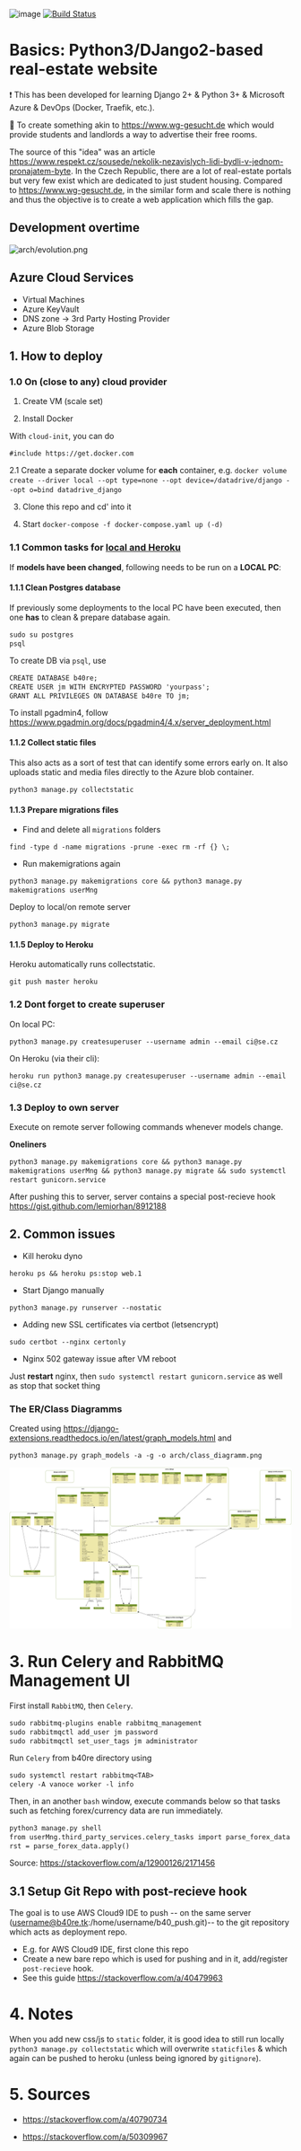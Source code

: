 ![image](https://img.shields.io/github/license/dmpe/django-wohn?style=for-the-badge)
[![Build Status](https://johnmalc.visualstudio.com/DJango-Wohn/_apis/build/status/dmpe.django-wohn?branchName=master)](https://johnmalc.visualstudio.com/DJango-Wohn/_build/latest?definitionId=7&branchName=master)

# Basics: Python3/DJango2-based real-estate website

:heavy_exclamation_mark: This has been developed for learning Django 2+ & Python 3+ & Microsoft Azure & DevOps (Docker, Traefik, etc.). 

:triangular_flag_on_post: To create something akin to <https://www.wg-gesucht.de> which would provide students and landlords a way to advertise their free rooms.

The source of this "idea" was an article <https://www.respekt.cz/sousede/nekolik-nezavislych-lidi-bydli-v-jednom-pronajatem-byte>. 
In the Czech Republic, there are a lot of real-estate portals but very few exist which are dedicated to just student housing. 
Compared to <https://www.wg-gesucht.de>, in the similar form and scale there is nothing and thus the objective is to create a web application which fills the gap. 

## Development overtime 

![arch/evolution.png](arch/evolution.png)

## Azure Cloud Services

- Virtual Machines
- Azure KeyVault
- DNS zone -> 3rd Party Hosting Provider
- Azure Blob Storage

## 1. How to deploy

### 1.0 On (close to any) cloud provider

1. Create VM (scale set)

2. Install Docker

With `cloud-init`, you can do
```
#include https://get.docker.com
```

2.1 Create a separate docker volume for **each** container, e.g. `docker volume create --driver local --opt type=none --opt device=/datadrive/django --opt o=bind datadrive_django
`

3. Clone this repo and cd' into it

4. Start `docker-compose -f docker-compose.yaml up (-d)`

### 1.1 Common tasks for <u>local and Heroku</u>

If **models have been changed**, following needs to be run on a **LOCAL PC**:

#### 1.1.1 Clean Postgres database 

If previously some deployments to the local PC have been executed, then one **has** to clean & prepare database again. 

```
sudo su postgres 
psql
```

To create DB via `psql`, use 

```
CREATE DATABASE b40re;
CREATE USER jm WITH ENCRYPTED PASSWORD 'yourpass';
GRANT ALL PRIVILEGES ON DATABASE b40re TO jm;
```

To install pgadmin4, follow <https://www.pgadmin.org/docs/pgadmin4/4.x/server_deployment.html>

#### 1.1.2 Collect static files

This also acts as a sort of test that can identify some errors early on. It also uploads static and media files directly to the Azure blob container.

```
python3 manage.py collectstatic
```

#### 1.1.3 Prepare migrations files

- Find and delete all `migrations` folders

```
find -type d -name migrations -prune -exec rm -rf {} \;
```

- Run makemigrations again

```
python3 manage.py makemigrations core && python3 manage.py makemigrations userMng
```

Deploy to local/on remote server

```
python3 manage.py migrate
```

#### 1.1.5 Deploy to Heroku

Heroku automatically runs collectstatic.

```
git push master heroku
```

### 1.2 Dont forget to create superuser

On local PC:
```
python3 manage.py createsuperuser --username admin --email ci@se.cz
```

On Heroku (via their cli):
```
heroku run python3 manage.py createsuperuser --username admin --email ci@se.cz
```

### 1.3 Deploy to own server

Execute on remote server following commands whenever models change.

**Oneliners**

```
python3 manage.py makemigrations core && python3 manage.py makemigrations userMng && python3 manage.py migrate && sudo systemctl restart gunicorn.service 
```

After pushing this to server, server contains a special post-recieve hook <https://gist.github.com/lemiorhan/8912188>

## 2. Common issues

- Kill heroku dyno

```
heroku ps && heroku ps:stop web.1
```

- Start Django manually

```
python3 manage.py runserver --nostatic
```

- Adding new SSL certificates via certbot (letsencrypt)

```
sudo certbot --nginx certonly
```

- Nginx 502 gateway issue after VM reboot

Just **restart** nginx, then `sudo systemctl restart gunicorn.service` as well as stop that socket thing

### The **ER**/Class Diagramms

Created using <https://django-extensions.readthedocs.io/en/latest/graph_models.html> and 

```
python3 manage.py graph_models -a -g -o arch/class_diagramm.png
```

![arch/class_diagramm.png](arch/class_diagramm.png)


# 3. Run Celery and RabbitMQ Management UI

First install `RabbitMQ`, then `Celery`.

```
sudo rabbitmq-plugins enable rabbitmq_management
sudo rabbitmqctl add_user jm password
sudo rabbitmqctl set_user_tags jm administrator
```

Run `Celery` from b40re directory using

```
sudo systemctl restart rabbitmq<TAB>
celery -A vanoce worker -l info
```

Then, in an another `bash` window, execute commands below so that tasks such as fetching forex/currency data are run immediately.

```
python3 manage.py shell
from userMng.third_party_services.celery_tasks import parse_forex_data
rst = parse_forex_data.apply()
```

Source: <https://stackoverflow.com/a/12900126/2171456>

## 3.1 Setup Git Repo with post-recieve hook

The goal is to use AWS Cloud9 IDE to push -- on the same server (username@b40re.tk:/home/username/b40_push.git)-- to the git repository which acts as deployment repo. 

* E.g. for AWS Cloud9 IDE, first clone this repo 
* Create a new bare repo which is used for pushing and in it, add/register `post-recieve` hook. 
* See this guide <https://stackoverflow.com/a/40479963>

# 4. Notes

When you add new css/js to `static` folder, it is good idea to still run locally `python3 manage.py collectstatic` which will overwrite `staticfiles` & which again can be pushed to heroku (unless being ignored by `gitignore`). 

# 5. Sources

- <https://stackoverflow.com/a/40790734>

- <https://stackoverflow.com/a/50309967>



